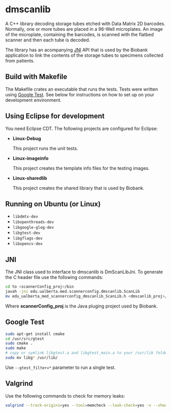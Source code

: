 # dmscanlib

A C++ library decoding storage tubes etched with Data Matrix 2D barcodes. Normally, one or more
tubes are placed in a 96-Well microplates. An image of the microplate, containing the barcodes, 
is scanned with the flatbed scanner and then each tube is decoded. 

The library has an acompanying [JNI](http://en.wikipedia.org/wiki/Java_Native_Interface) API that 
is used by the Biobank application to link the contents of the storage tubes to specimens collected
from patients.

## Build with Makefile

The Makefile crates an executable that runs the tests. Tests were written using 
[Google Test](https://code.google.com/p/googletest/). See below for instructions on how to set up 
on your development environment. 

## Using Eclipse for development

You need Eclipse CDT. The following projects are configured for Eclipse:

* **Linux-Debug**

    This project runs the unit tests.
    
* **Linux-imageinfo**
    
    This project creates the template info files for the testing images.

* **Linux-sharedlib**
    
    This project creates the shared library that is used by Biobank.

## Running on Ubuntu (or Linux)

  - `libdmtx-dev`
  - `libopenthreads-dev`
  - `libgoogle-glog-dev`
  - `libgtest-dev`
  - `libgflags-dev`
  - `libopencv-dev`

## JNI

The JNI class used to interface to dmscanlib is DmScanLibJni. To generate 
the C header file use the following commands:

```bash
cd to <scannerConfig_proj>/bin
javah -jni edu.ualberta.med.scannerconfig.dmscanlib.ScanLib
mv edu_ualberta_med_scannerconfig_dmscanlib_ScanLib.h <dmscanlib_proj>/src.
```   

Where **scannerConfig_proj** is the Java pluging project used by Biobank.
     
## Google Test

```bash
sudo apt-get install cmake 
cd /usr/src/gtest
sudo cmake .
sudo make
# copy or symlink libgtest.a and libgtest_main.a to your /usr/lib folder
sudo mv libg* /usr/lib/
```

Use `--gtest_filter=*` parameter to run a single test.

## Valgrind

  Use the following commands to check for memory leaks:

```bash
valgrind --track-origins=yes --tool=memcheck --leak-check=yes -v --show-reachable=yes --num-callers=10 Linux-Debug/dmscanlib --gtest_filter=TestDmScanLib.decodeFromInfo
```

